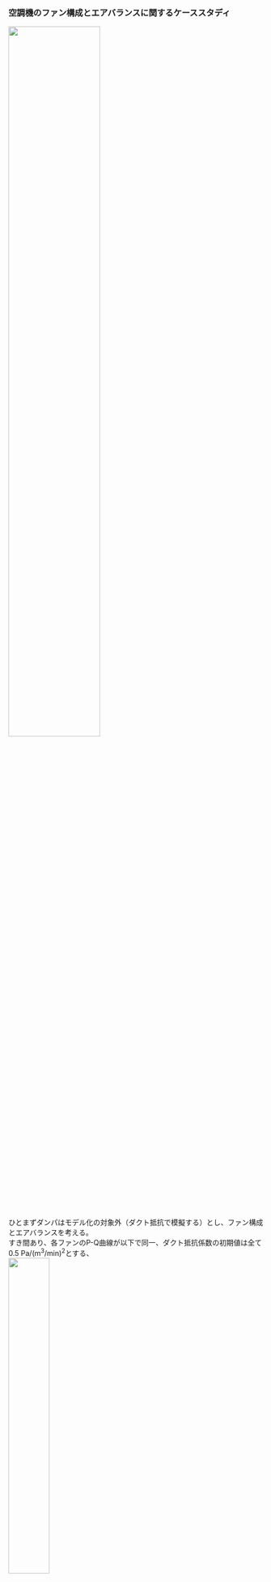 ### 空調機のファン構成とエアバランスに関するケーススタディ
  
<img src="https://user-images.githubusercontent.com/27459538/113416271-ed2a9f80-93fb-11eb-9f89-d06136d71e81.png" width=60%>  
  
ひとまずダンパはモデル化の対象外（ダクト抵抗で模擬する）とし、ファン構成とエアバランスを考える。   
すき間あり、各ファンのP-Q曲線が以下で同一、ダクト抵抗係数の初期値は全て0.5 Pa/(m<sup>3</sup>/min)<sup>2</sup>とする、  
<img src="https://user-images.githubusercontent.com/27459538/113414238-860aec00-93f7-11eb-8d3e-32d4adf9698a.png" width=40%>  
#### エアバランスを下図（VAV空調システムFPT1手順書付属書　図4-0参照）のように調整することを試みる。  
<img src="https://user-images.githubusercontent.com/27459538/113411222-2fe67a80-93f0-11eb-928d-2066b77694a2.png" width=40%>  
  
上図エアバランスを得るために、SA・RA・EAファンinv、ダクトab・efの抵抗係数を調整した結果、  
`Fan_SA.inv = 0.87, Fan_RA.inv = 0.77, Fan_EA.inv = 0.08, abの抵抗係数:1.67, efの抵抗係数:2.37`の時に以下の結果（状態A）となった。
```
室内外差圧:  0.0 Pa
各ダクトの風量(m3/min, 矢印の向きが正)
← 1.99 －－－ RAファン: 9.0 ←－－
          ↓                    ｜
         7.0     　　　   　 　 室 →EAファン: 1.0
          ｜                      →すき間: 0.0
          ｜                  　↑
→ 3.01 －－－→SAファン: 10.0 －－
```
SAファン風量-EAファン風量=RAファン風量となり、すき間風量がなくなることで、結果として室圧も外気圧と同等になる。   
なお、調整は各ファンのinvとab・efの抵抗係数を仮想的にPI制御しておこなった。なお、invは仮想的に下限値0.01まで抑えられるものとした。  
  
上記状態Aから、
- 外気導入量：設計風量を維持（3.0を維持）
- 第3種換気排気量：設計風量固定（1.0を維持）  
  
しつつ、給気ファンを居室の温調VAV群の要求風量でインバータ制御する。この際、以下の想定が正しいか検証する。  
1. 給気風量をファンINV制御で減っていくと、OA・RA・EAダンパ開度が同じなら、RA・OAはあるところまで同じ割合で減る。
2. しかし、外気導入量を設計風量に維持しなければならないので、OAダクト系の抵抗を小さく（ダンパ開度を大きく）して維持する。
3. OAダクトが全開となり、抵抗がつけられなくなると、次はRAダンパを絞り、OAが設計風量を維持する。
4. RAダンパが全閉になり、OA＝SA、RA=0（空調機に戻る風量）のオールフレッシュ状態になってからは、設計外気量は維持できなくなる。
  
  
## 1.1  状態Aから、SAファンinvのみ変化させる（EAファンは固定速と仮定する）  
SAファン設定風量：9.0  
`Fan_SA.inv=0.77, Fan_RA.inv=0.77 Fan_EA.inv=0.078, ab抵抗係数:1.66, ef抵抗係数:2.38`  
```
室内外差圧:  -0.188 Pa
各ダクトの風量(m3/min, 矢印の向きが正)
← 2.22 －－－RAファン: 8.78 ←－－
          ↓                  　 ｜
         6.56     　　　   　　  室 →EAファン: 0.83
          ｜                    　 →すき間: -0.61
          ｜                  　↑
→ 2.43 －－－→SAファン: 9.0 －－
```
> SAファンの圧力低下により、EA+RAファンの引っ張りが相対的に大きくなり、流入するすきま風が生じる。  
> 実質的な外気導入量：2.43+0.61=3.04  
  
SAファン設定風量：8.0  
`Fan_SA.inv=0.61, Fan_RA.inv=0.77 Fan_EA.inv=0.078, ab抵抗係数:1.66, ef抵抗係数:2.38`  
```
室内外差圧:  -0.497 Pa
各ダクトの風量(m3/min, 矢印の向きが正)
← 2.39 －－－RAファン: 8.57 ←－－
          ↓                  　 ｜
         6.18     　　　   　　  室 →EAファン: 0.42
          ｜                   　  →すき間: -1.0
          ｜                  　↑
→ 1.82 －－－→SAファン: 7.99 －－
```
> RAファンの引っ張りが強く、EAファンの風量が0に近づく。このままSAファンの回転数を落とすとEAファンの風量が0になる（計算上ファンは逆流しないものとしている）。  
> `OA・RA・EAダンパ開度が同じなら、RA・OAはあるところまで同じ割合で減る`ことも確認された。SAファン風量減：RAファン風量減、SAファン風量減：OA風量減は一定である。  
> 実質的な外気導入量：1.82+1.0=2.82
  
## 1.2 1.1に対し、EAファンinvも変化させる  
SAファン設定風量:9.0  
`Fan_SA.inv=0.77, Fan_RA.inv=0.77 Fan_EA.inv=0.095, ab抵抗係数:1.66, ef抵抗係数:2.38`
```
室内外差圧:  -0.302 Pa
各ダクトの風量(m3/min, 矢印の向きが正)
← 2.21 －－－RAファン: 8.78 ←－－
          ↓                  　 ｜
         6.56     　　　   　　  室 →EAファン: 1.0
          ｜                    　 →すき間: -0.78
          ｜                  　↑
→ 2.43 －－－→SAファン: 9.0 －－
```
> 1.1に対して、EAファンの風量増加分はそのまますき間風になっている。  
> 実質的な外気導入量：2.43+0.78=3.21  
SAファン設定風量：8.0  
`Fan_SA.inv=0.66, Fan_RA.inv=0.77 Fan_EA.inv=0.13, ab抵抗係数:1.66, ef抵抗係数:2.38`
```
室内外差圧:  -1.168 Pa
各ダクトの風量(m3/min, 矢印の向きが正)
← 2.37 －－－RAファン: 8.53 ←－－
          ↓                     ｜
         6.16     　　　   　　  室 →EAファン: 1.0
          ｜                       →すき間: -1.53
          ｜                  　↑
→ 1.84 －－－→SAファン: 8.0 －－
```
> 1.1に対して、EAファンの風量増加分はそのまますき間風になっている。
> 実質的な外気導入量：1.84+1.53=3.37  
## 2. OA系ダクト抵抗係数（ab抵抗係数）も制御  
SAファン設定風量：9.0  
`Fan_SA.inv=0.72, Fan_RA.inv=0.77, Fan_EA.inv=0.085, ab抵抗係数:0.35, ef抵抗係数:2.38`
```
室内外差圧:  -0.12 Pa
各ダクトの風量(m3/min, 矢印の向きが正)
← 2.49 －－－RAファン: 8.49 ←－－
          ↓                   ｜
         6.0     　　　   　　  　 室 →EAファン: 1.0
          ｜                     →すき間: -0.49
          ｜                  　↑
→ 3.0 －－－→SAファン: 9.0 －－
```
> OA系ダクトの抵抗が小さくなることで、外気導入量が回復した。  
> 実質的な外気導入量：3.0+0.49=3.49  
  
SAファン設定風量：8.0  
`Fan_SA.inv=0.62, Fan_RA.inv=0.77, Fan_EA.inv=0.12, ab抵抗係数:0.01（下限値）, ef抵抗係数:2.38`
```
室内外差圧:  -0.83 Pa
各ダクトの風量(m3/min, 矢印の向きが正)
← 2.6 －－－RAファン: 8.29 ←－－
          ↓                 　  ｜
         5.69     　　　   　　  室 →EAファン: 1.0
          ｜                   　  →すき間: -1.29
          ｜                  　↑
→ 2.3 －－－→SAファン: 8.0 －－
```
> OA系ダクトの抵抗が下限値となっても外気導入量は3.0よりも小さい。
> 実質的な外気導入量：2.3+1.29=3.59  
> そこで、RAダンパを閉める（ダクトdeの抵抗係数を増加させる）
## 3. RAダクトの抵抗を、OAダクトの風量をみながら調整  
SA・EAファンinvは2.と変わらず調整した。OAダクト抵抗は下限値で固定（=ダンパ全開で固定）した。  
SAファン設定風量：8.0  
`Fan_SA.inv=0.62, Fan_RA.inv=0.77, Fan_EA.inv=0.081, ab抵抗係数:0.01（下限値）, ef抵抗係数:2.38, de抵抗係数:0.76（元は0.5）`
```
室内外差圧:  -0.041 Pa
各ダクトの風量(m3/min, 矢印の向きが正)
← 2.28 －－－RAファン: 7.28 ←－－
          ↓                  　 ｜
         5.0     　　　   　　   室 →EAファン: 1.0
          ｜                   　  →すき間: -0.29
          ｜                  　↑
→ 3.01 －－－→SAファン: 8.0 －－
```
> RAダクトの抵抗が増加することで、RAダクトの風量が低下し、OAダクトの風量が設定値を達成できた。  
> 実質的な外気導入量：3.01+0.29=3.30  
  
SAファン設定風量：5.0  
`Fan_SA.inv=0.40, Fan_RA.inv=0.77, Fan_EA.inv=0.012, ab抵抗係数:0.01（下限値）, ef抵抗係数:2.38, de抵抗係数:6.65` 
```
室内外差圧:  0.589 Pa
各ダクトの風量(m3/min, 矢印の向きが正)
← 0.9 －－－RAファン: 2.91 ←－－
          ↓                     ｜
         2.01     　　　   　　  室 →EAファン: 1.0
          ｜                       →すき間: 1.09
          ｜                  　↑
→ 2.99 －－－→SAファン: 5.0 －－
```
> 比較的適切に調整されている。  
> 実質的な外気導入量：2.99（室が静圧ですき間風は流出方向）  
  
SAファンの設定風量を落とすとEAファンinvが下限値に張り付く。そこで仮にRAダクト抵抗を3000まで上げた場合を示す。  
## RAダンパをほぼ全閉にした場合  
SAファン設定風量：3.0  
`Fan_SA.inv=0.26, Fan_RA.inv=0.77, Fan_EA.inv=0.01（下限値）, ab抵抗係数:0.01（下限値）, ef抵抗係数:2.38, de抵抗係数:3000` 
```
室内外差圧:  1.096 Pa
各ダクトの風量(m3/min, 矢印の向きが正)
← -0.13 －－－RAファン: 0.14 ←－－
          ↓                      ｜
         0.27     　　　   　　   室 →EAファン: 1.36
          ｜                        →すき間: 1.48
          ｜                  　  ↑
→ 2.71 －－－→SAファン: 2.98 －－
```
> RAファンの加圧力RAはRAダンパが閉じることで相殺されてしまい、余剰排気ダクトで逆流が生じる。  
> 外気導入量という意味では設計値を維持できている。その代わり、EAファンから排気できない分すき間から空気を出すしかないため、室の圧力が高くなる。

